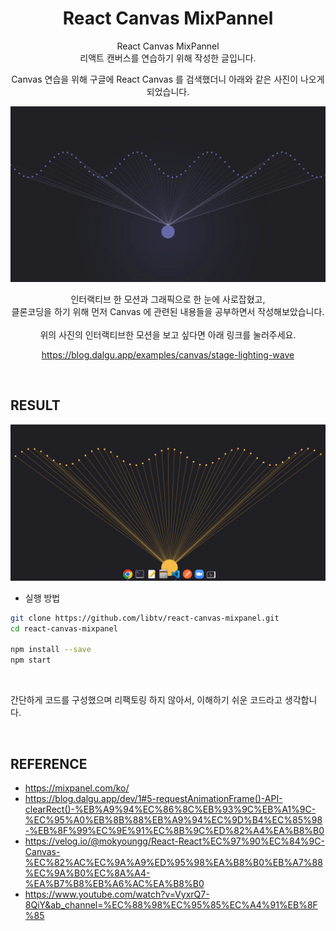 # <div align="center"> React Canvas MixPannel </div>

<div align="center">

React Canvas MixPannel <br>
리액트 캔버스를 연습하기 위해 작성한 글입니다. <br>

Canvas 연습을 위해 구글에 React Canvas 를 검색했더니 아래와 같은 사진이 나오게 되었습니다.

<img src="./readmeImg/dev1-thumbnail.webp">

인터랙티브 한 모션과 그래픽으로 한 눈에 사로잡혔고, <br>
클론코딩을 하기 위해 먼저 Canvas 에 관련된 내용들을 공부하면서 작성해보았습니다. <br>  
위의 사진의 인터랙티브한 모션을 보고 싶다면 아래 링크를 눌러주세요.

https://blog.dalgu.app/examples/canvas/stage-lighting-wave

</div>

<br>

## RESULT

<img src="./readmeImg/screenshot.png">

<br>

-   실행 방법

```bash
git clone https://github.com/libtv/react-canvas-mixpanel.git
cd react-canvas-mixpanel

npm install --save
npm start
```

<br>

간단하게 코드를 구성했으며 리팩토링 하지 않아서, 이해하기 쉬운 코드라고 생각합니다.

<br>

## REFERENCE

-   https://mixpanel.com/ko/
-   https://blog.dalgu.app/dev/1#5-requestAnimationFrame()-API-clearRect()-%EB%A9%94%EC%86%8C%EB%93%9C%EB%A1%9C-%EC%95%A0%EB%8B%88%EB%A9%94%EC%9D%B4%EC%85%98-%EB%8F%99%EC%9E%91%EC%8B%9C%ED%82%A4%EA%B8%B0
-   https://velog.io/@mokyoungg/React-React%EC%97%90%EC%84%9C-Canvas-%EC%82%AC%EC%9A%A9%ED%95%98%EA%B8%B0%EB%A7%88%EC%9A%B0%EC%8A%A4-%EA%B7%B8%EB%A6%AC%EA%B8%B0
-   https://www.youtube.com/watch?v=VyxrQ7-8QiY&ab_channel=%EC%88%98%EC%95%85%EC%A4%91%EB%8F%85
